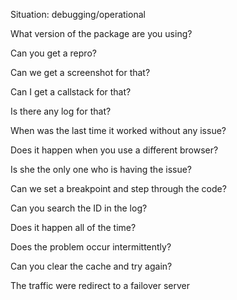 Situation: debugging/operational

What version of the package are you using?

Can you get a repro?

Can we get a screenshot for that?

Can I get a callstack for that?

Is there any log for that?

When was the last time it worked without any issue?

Does it happen when you use a different browser?

Is she the only one who is having the issue?

Can we set a breakpoint and step through the code?

Can you search the ID in the log?

Does it happen all of the time?

Does the problem occur intermittently?

Can you clear the cache and try again?

The traffic were redirect to a failover server
